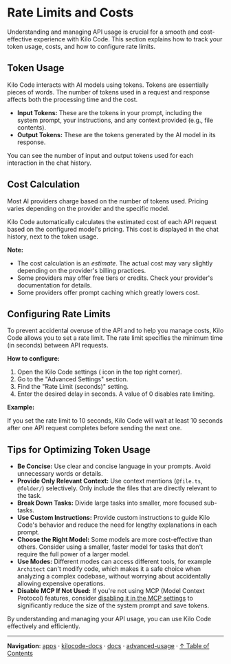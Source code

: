 # Rate Limits and Costs

Understanding and managing API usage is crucial for a smooth and cost-effective experience with Kilo Code. This section explains how to track your token usage, costs, and how to configure rate limits.

## Token Usage

Kilo Code interacts with AI models using tokens. Tokens are essentially pieces of words. The number of tokens used in a request and response affects both the processing time and the cost.

- **Input Tokens:** These are the tokens in your prompt, including the system prompt, your instructions, and any context provided (e.g., file contents).
- **Output Tokens:** These are the tokens generated by the AI model in its response.

You can see the number of input and output tokens used for each interaction in the chat history.

## Cost Calculation

Most AI providers charge based on the number of tokens used. Pricing varies depending on the provider and the specific model.

Kilo Code automatically calculates the estimated cost of each API request based on the configured model's pricing. This cost is displayed in the chat history, next to the token usage.

**Note:**

- The cost calculation is an _estimate_. The actual cost may vary slightly depending on the provider's billing practices.
- Some providers may offer free tiers or credits. Check your provider's documentation for details.
- Some providers offer prompt caching which greatly lowers cost.

## Configuring Rate Limits

To prevent accidental overuse of the API and to help you manage costs, Kilo Code allows you to set a rate limit. The rate limit specifies the minimum time (in seconds) between API requests.

**How to configure:**

1.  Open the Kilo Code settings (<Codicon name="gear" /> icon in the top right corner).
2.  Go to the "Advanced Settings" section.
3.  Find the "Rate Limit (seconds)" setting.
4.  Enter the desired delay in seconds. A value of 0 disables rate limiting.

**Example:**

If you set the rate limit to 10 seconds, Kilo Code will wait at least 10 seconds after one API request completes before sending the next one.

## Tips for Optimizing Token Usage

- **Be Concise:** Use clear and concise language in your prompts. Avoid unnecessary words or details.
- **Provide Only Relevant Context:** Use context mentions (`@file.ts`, `@folder/`) selectively. Only include the files that are directly relevant to the task.
- **Break Down Tasks:** Divide large tasks into smaller, more focused sub-tasks.
- **Use Custom Instructions:** Provide custom instructions to guide Kilo Code's behavior and reduce the need for lengthy explanations in each prompt.
- **Choose the Right Model:** Some models are more cost-effective than others. Consider using a smaller, faster model for tasks that don't require the full power of a larger model.
- **Use Modes:** Different modes can access different tools, for example `Architect` can't modify code, which makes it a safe choice when analyzing a complex codebase, without worrying about accidentally allowing expensive operations.
- **Disable MCP If Not Used:** If you're not using MCP (Model Context Protocol) features, consider [disabling it in the MCP settings](/features/mcp/using-mcp-in-kilo-code) to significantly reduce the size of the system prompt and save tokens.

By understanding and managing your API usage, you can use Kilo Code effectively and efficiently.

---

**Navigation**: [apps](../../../../apps/) · [kilocode-docs](../../../apps/kilocode-docs/) · [docs](../../apps/kilocode-docs/docs/) · [advanced-usage](../apps/kilocode-docs/docs/advanced-usage/) · [↑ Table of Contents](#rate-limits-costs)
